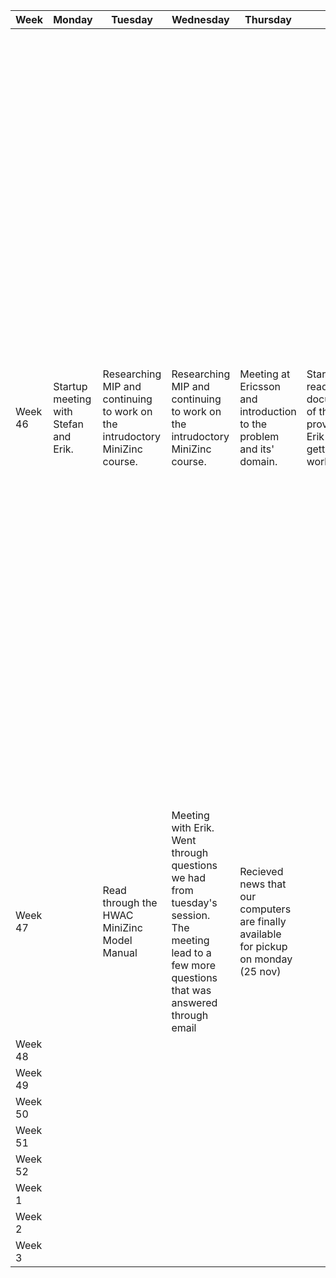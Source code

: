 | Week   | Monday      | Tuesday     | Wednesday   | Thursday    | Friday     | Summary     |
|--------|-------------|-------------|-------------|-------------|-------------|-------------|
| Week 46 | Startup meeting with Stefan and Erik.           |     Researching MIP and continuing to work on the intrudoctory MiniZinc course.        |      Researching MIP and continuing to work on the intrudoctory MiniZinc course.       |      Meeting at Ericsson and introduction to the problem and its' domain. | Starting to read the documentation of the code provided by Erik and getting Github working.            |       1. What progress was made during the week and what issues remain? Veckan kan sammanfattas av mycket förarbete för att lära sig området, dvs. Minizinc, MILP och Gurobi. Vi hade uppstartsmöte samt ett möte med Ericsson om problem domänet samt blivit tilldelad dokumentation för den existerande modellen. Kvarstående problem är att tillgång till källkod ännu inte är möjligt. 2. What is the aim for next week? Fortsatt fördjupning i MILP-modellering samt gå igenom existerande dokumentation rigoröst och skapa en djupare förståelse för problemet. Fokus är att skapa en förståelse av inputs och constraints för att eventuellt börja skissa på en modell. Om tiden tillåter även att skissa upp en implementering i AMPL. 3. If applicable: any further division of task agreed upon.      |
| Week 47 |             |      Read through the HWAC MiniZinc Model Manual       |      Meeting with Erik. Went through questions we had from tuesday's session. The meeting lead to a few more questions that was answered through email    |     Recieved news that our computers are finally available for pickup on monday (25 nov)        |             |      1. What progress was made during the week and what issues remain? 2. What is the aim for next week? 3. If applicable: any further division of task agreed upon. |
| Week 48 |             |             |             |             |             |             |
| Week 49 |             |             |             |             |             |             |
| Week 50 |             |             |             |             |             |             |
| Week 51 |             |             |             |             |             |             |
| Week 52 |             |             |             |             |             |             |
| Week 1 |             |             |             |             |             |             |
| Week 2 |             |             |             |             |             |             |
| Week 3 |             |             |             |             |             |             |

